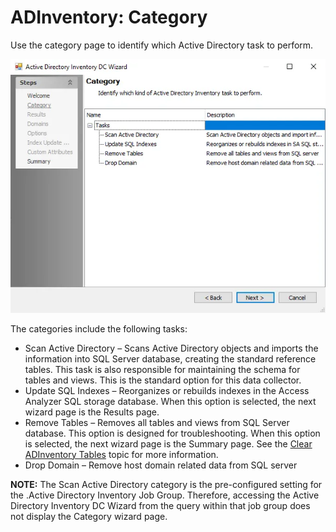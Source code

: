 # ADInventory: Category

Use the category page to identify which Active Directory task to perform.

![Active Directory Inventory DC Wizard Category page](../../../../../../static/img/product_docs/accessanalyzer/admin/datacollector/adinventory/category.webp)

The categories include the following tasks:

- Scan Active Directory – Scans Active Directory objects and imports the information into SQL Server
  database, creating the standard reference tables. This task is also responsible for maintaining
  the schema for tables and views. This is the standard option for this data collector.
- Update SQL Indexes – Reorganizes or rebuilds indexes in the Access Analyzer SQL storage database.
  When this option is selected, the next wizard page is the Results page.
- Remove Tables – Removes all tables and views from SQL Server database. This option is designed for
  troubleshooting. When this option is selected, the next wizard page is the Summary page. See the
  [Clear ADInventory Tables](cleartables.md) topic for more information.
- Drop Domain – Remove host domain related data from SQL server

**NOTE:** The Scan Active Directory category is the pre-configured setting for the .Active Directory
Inventory Job Group. Therefore, accessing the Active Directory Inventory DC Wizard from the query
within that job group does not display the Category wizard page.
